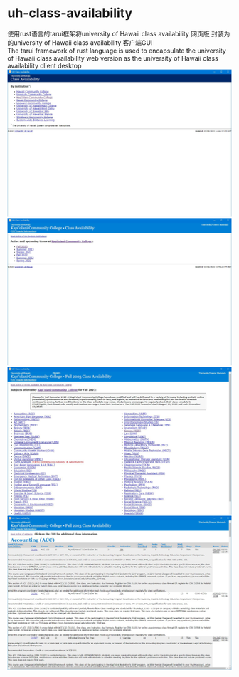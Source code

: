 # uh-class-availability
使用rust语言的tarui框架将university of Hawaii class availability 网页版 封装为的university of Hawaii class availability 客户端GUI  
The tarui framework of rust language is used to encapsulate the university of Hawaii class availability web version as the university of Hawaii class availability client desktop
![](README_files/1.jpg)
![](README_files/2.jpg)
![](README_files/3.jpg)
![](README_files/4.jpg)